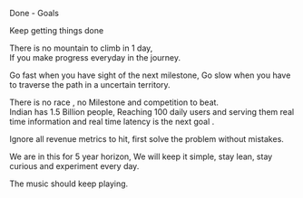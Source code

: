 Done  - Goals


Keep getting things done

There is no mountain to climb in 1 day,  
If you make progress everyday in the journey. 

Go fast when you have sight of the next milestone, 
Go slow when you have to traverse the path in a uncertain territory. 

There is no race , no Milestone and competition to beat.  
Indian has 1.5 Billion people, 
Reaching 100 daily users and serving them real time information and real time latency is the next goal .

Ignore all revenue metrics to hit,  first solve the problem without mistakes. 

We are in this for 5 year horizon,
We will keep it simple, stay lean, stay curious and experiment every day.

The music should keep playing. 